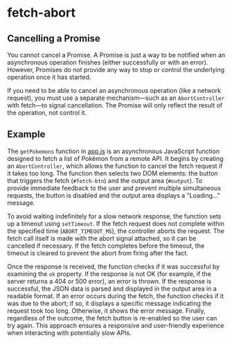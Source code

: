 # fetch-abort

## Cancelling a Promise

You cannot cancel a Promise. A Promise is just a way to be notified when an asynchronous operation finishes (either successfully or with an error). However, Promises do not provide any way to stop or control the underlying operation once it has started.

If you need to be able to cancel an asynchronous operation (like a network request), you must use a separate mechanism—such as an `AbortController` with fetch—to signal cancellation. The Promise will only reflect the result of the operation, not control it.

## Example

The `getPokemons` function in [app.js](week2/fetch-abort/app.js) is an asynchronous JavaScript function designed to
fetch a list of Pokémon from a remote API. It begins by creating an
`AbortController`, which allows the function to cancel the fetch request if it
takes too long. The function then selects two DOM elements: the button that
triggers the fetch (`#fetch-btn`) and the output area (`#output`). To provide
immediate feedback to the user and prevent multiple simultaneous requests, the
button is disabled and the output area displays a "Loading..." message.

To avoid waiting indefinitely for a slow network response, the function sets up
a timeout using `setTimeout`. If the fetch request does not complete within the
specified time (`ABORT_TIMEOUT_MS`), the controller aborts the request. The
fetch call itself is made with the abort signal attached, so it can be cancelled
if necessary. If the fetch completes before the timeout, the timeout is cleared
to prevent the abort from firing after the fact.

Once the response is received, the function checks if it was successful by
examining the `ok` property. If the response is not OK (for example, if the
server returns a 404 or 500 error), an error is thrown. If the response is
successful, the JSON data is parsed and displayed in the output area in a
readable format. If an error occurs during the fetch, the function checks if it
was due to the abort; if so, it displays a specific message indicating the
request took too long. Otherwise, it shows the error message. Finally,
regardless of the outcome, the fetch button is re-enabled so the user can try
again. This approach ensures a responsive and user-friendly experience when
interacting with potentially slow APIs.
